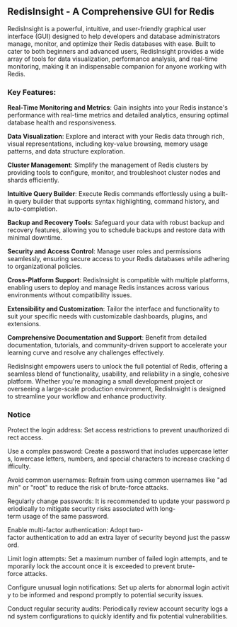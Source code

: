 ## RedisInsight - A Comprehensive GUI for Redis

RedisInsight is a powerful, intuitive, and user-friendly graphical user interface (GUI) designed to help developers and database administrators manage, monitor, and optimize their Redis databases with ease. Built to cater to both beginners and advanced users, RedisInsight provides a wide array of tools for data visualization, performance analysis, and real-time monitoring, making it an indispensable companion for anyone working with Redis.

### Key Features:

**Real-Time Monitoring and Metrics**: Gain insights into your Redis instance's performance with real-time metrics and detailed analytics, ensuring optimal database health and responsiveness.

**Data Visualization**: Explore and interact with your Redis data through rich, visual representations, including key-value browsing, memory usage patterns, and data structure exploration.

**Cluster Management**: Simplify the management of Redis clusters by providing tools to configure, monitor, and troubleshoot cluster nodes and shards efficiently.

**Intuitive Query Builder**: Execute Redis commands effortlessly using a built-in query builder that supports syntax highlighting, command history, and auto-completion.

**Backup and Recovery Tools**: Safeguard your data with robust backup and recovery features, allowing you to schedule backups and restore data with minimal downtime.

**Security and Access Control**: Manage user roles and permissions seamlessly, ensuring secure access to your Redis databases while adhering to organizational policies.

**Cross-Platform Support**: RedisInsight is compatible with multiple platforms, enabling users to deploy and manage Redis instances across various environments without compatibility issues.

**Extensibility and Customization**: Tailor the interface and functionality to suit your specific needs with customizable dashboards, plugins, and extensions.

**Comprehensive Documentation and Support**: Benefit from detailed documentation, tutorials, and community-driven support to accelerate your learning curve and resolve any challenges effectively.

RedisInsight empowers users to unlock the full potential of Redis, offering a seamless blend of functionality, usability, and reliability in a single, cohesive platform. Whether you're managing a small development project or overseeing a large-scale production environment, RedisInsight is designed to streamline your workflow and enhance productivity.

### Notice

Protect the login address: Set access restrictions to prevent unauthorized direct access.
    
Use a complex password: Create a password that includes uppercase letters, lowercase letters, numbers, and special characters to increase cracking difficulty.
    
Avoid common usernames: Refrain from using common usernames like "admin" or "root" to reduce the risk of brute-force attacks.
    
Regularly change passwords: It is recommended to update your password periodically to mitigate security risks associated with long-term usage of the same password.
    
Enable multi-factor authentication: Adopt two-factor authentication to add an extra layer of security beyond just the password.
    
Limit login attempts: Set a maximum number of failed login attempts, and temporarily lock the account once it is exceeded to prevent brute-force attacks.
    
Configure unusual login notifications: Set up alerts for abnormal login activity to be informed and respond promptly to potential security issues.
    
Conduct regular security audits: Periodically review account security logs and system configurations to quickly identify and fix potential vulnerabilities.
        